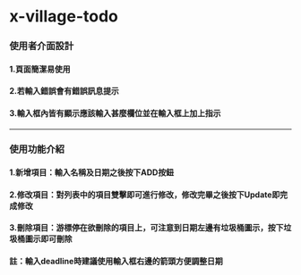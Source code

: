 # x-village-todo

### 使用者介面設計
#### 1.頁面簡潔易使用
#### 2.若輸入錯誤會有錯誤訊息提示
#### 3.輸入框內皆有顯示應該輸入甚麼欄位並在輸入框上加上指示
---
### 使用功能介紹
#### 1.新增項目：輸入名稱及日期之後按下ADD按鈕
#### 2.修改項目：對列表中的項目雙擊即可進行修改，修改完畢之後按下Update即完成修改
#### 3.刪除項目：游標停在欲刪除的項目上，可注意到日期左邊有垃圾桶圖示，按下垃圾桶圖示即可刪除

#### 註：輸入deadline時建議使用輸入框右邊的箭頭方便調整日期

